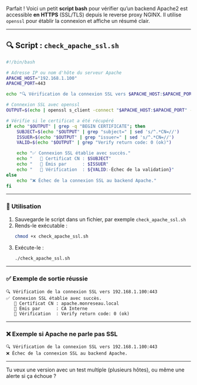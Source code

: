Parfait ! Voici un petit **script bash** pour vérifier qu’un backend Apache2 est accessible **en HTTPS** (SSL/TLS) depuis le reverse proxy NGINX. Il utilise `openssl` pour établir la connexion et affiche un résumé clair.

---

## 🔍 Script : `check_apache_ssl.sh`

```bash
#!/bin/bash

# Adresse IP ou nom d'hôte du serveur Apache
APACHE_HOST="192.168.1.100"
APACHE_PORT=443

echo "🔍 Vérification de la connexion SSL vers $APACHE_HOST:$APACHE_PORT"

# Connexion SSL avec openssl
OUTPUT=$(echo | openssl s_client -connect "$APACHE_HOST:$APACHE_PORT" -servername "$APACHE_HOST" 2>/dev/null)

# Vérifie si le certificat a été récupéré
if echo "$OUTPUT" | grep -q "BEGIN CERTIFICATE"; then
    SUBJECT=$(echo "$OUTPUT" | grep "subject=" | sed 's/^.*CN=//')
    ISSUER=$(echo "$OUTPUT" | grep "issuer=" | sed 's/^.*CN=//')
    VALID=$(echo "$OUTPUT" | grep "Verify return code: 0 (ok)")

    echo "✅ Connexion SSL établie avec succès."
    echo "   🔹 Certificat CN : $SUBJECT"
    echo "   🔹 Émis par      : $ISSUER"
    echo "   🔹 Vérification  : ${VALID:-Échec de la validation}"
else
    echo "❌ Échec de la connexion SSL au backend Apache."
fi
```

---

### 📌 Utilisation

1. Sauvegarde le script dans un fichier, par exemple `check_apache_ssl.sh`
2. Rends-le exécutable :
   ```bash
   chmod +x check_apache_ssl.sh
   ```
3. Exécute-le :
   ```bash
   ./check_apache_ssl.sh
   ```

---

### ✅ Exemple de sortie réussie

```
🔍 Vérification de la connexion SSL vers 192.168.1.100:443
✅ Connexion SSL établie avec succès.
   🔹 Certificat CN : apache.monreseau.local
   🔹 Émis par      : CA Interne
   🔹 Vérification  : Verify return code: 0 (ok)
```

---

### ❌ Exemple si Apache ne parle pas SSL

```
🔍 Vérification de la connexion SSL vers 192.168.1.100:443
❌ Échec de la connexion SSL au backend Apache.
```

---

Tu veux une version avec un test multiple (plusieurs hôtes), ou même une alerte si ça échoue ?
